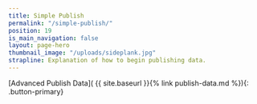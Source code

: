 ```yaml
---
title: Simple Publish
permalink: "/simple-publish/"
position: 19
is_main_navigation: false
layout: page-hero
thumbnail_image: "/uploads/sideplank.jpg"
strapline: Explanation of how to begin publishing data.
---
```


<article>
<div class="one" markdown="1">

[Advanced Publish Data]( {{ site.baseurl }}{% link publish-data.md %}){: .button-primary}

</div>
</article>